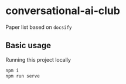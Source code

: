 # conversational-ai-club
Paper list based on `docsify`
## Basic usage
Running this project locally
``` js
npm i
npm run serve
```
